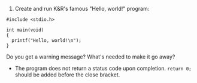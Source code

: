 1) Create and run K&R's famous "Hello, world!" program:
```
#include <stdio.h>

int main(void)
{
  printf("Hello, world!\n");
}
```
Do you get a warning message?  What's needed to make it go away?

- The program does not return a status code upon completion.  `return 0;` should be added before the close bracket.

